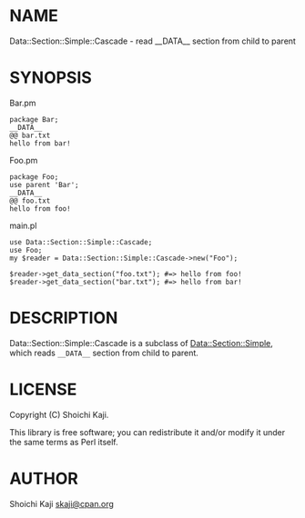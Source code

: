 # NAME

Data::Section::Simple::Cascade - read \_\_DATA\_\_ section from child to parent

# SYNOPSIS

Bar.pm

    package Bar;
    __DATA__
    @@ bar.txt
    hello from bar!

Foo.pm

    package Foo;
    use parent 'Bar';
    __DATA__
    @@ foo.txt
    hello from foo!

main.pl

    use Data::Section::Simple::Cascade;
    use Foo;
    my $reader = Data::Section::Simple::Cascade->new("Foo");

    $reader->get_data_section("foo.txt"); #=> hello from foo!
    $reader->get_data_section("bar.txt"); #=> hello from bar!

# DESCRIPTION

Data::Section::Simple::Cascade is a subclass of [Data::Section::Simple](https://metacpan.org/pod/Data::Section::Simple),
which reads `__DATA__` section from child to parent.

# LICENSE

Copyright (C) Shoichi Kaji.

This library is free software; you can redistribute it and/or modify
it under the same terms as Perl itself.

# AUTHOR

Shoichi Kaji <skaji@cpan.org>
